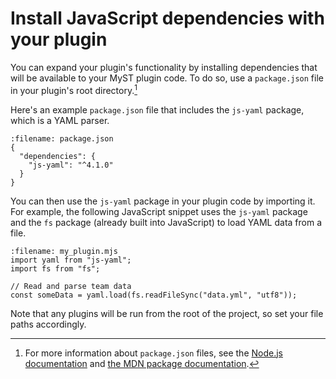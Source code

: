 # Install JavaScript dependencies with your plugin

You can expand your plugin's functionality by installing dependencies that will be available to your MyST plugin code.
To do so, use a `package.json` file in your plugin's root directory.[^1]

[^1]: For more information about `package.json` files, see the [Node.js documentation](https://docs.npmjs.com/cli/v9/using-npm/package-json) and [the MDN package documentation](https://developer.mozilla.org/en-US/docs/Learn/Tools_and_testing/Understanding_client-side_tools/Package_management).

Here's an example `package.json` file that includes the `js-yaml` package, which is a YAML parser.

```{code} json
:filename: package.json
{
  "dependencies": {
    "js-yaml": "^4.1.0"
  }
}
```

You can then use the `js-yaml` package in your plugin code by importing it.
For example, the following JavaScript snippet uses the `js-yaml` package and the `fs` package (already built into JavaScript) to load YAML data from a file.

```{code} javascript
:filename: my_plugin.mjs
import yaml from "js-yaml";
import fs from "fs";

// Read and parse team data
const someData = yaml.load(fs.readFileSync("data.yml", "utf8"));
```

Note that any plugins will be run from the root of the project, so set your file paths accordingly.
